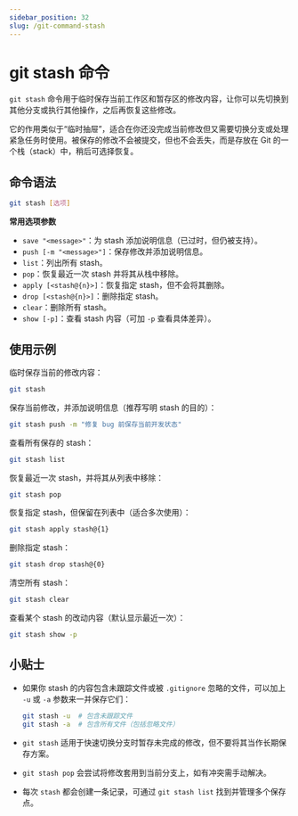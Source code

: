 ```yaml
---
sidebar_position: 32
slug: /git-command-stash
---
```


# git stash 命令


`git stash` 命令用于临时保存当前工作区和暂存区的修改内容，让你可以先切换到其他分支或执行其他操作，之后再恢复这些修改。

它的作用类似于“临时抽屉”，适合在你还没完成当前修改但又需要切换分支或处理紧急任务时使用。被保存的修改不会被提交，但也不会丢失，而是存放在 Git 的一个栈（stack）中，稍后可选择恢复。



## 命令语法

```bash
git stash [选项]
```

**常用选项参数**

- `save "<message>"`：为 stash 添加说明信息（已过时，但仍被支持）。
- `push [-m "<message>"]`：保存修改并添加说明信息。
- `list`：列出所有 stash。
- `pop`：恢复最近一次 stash 并将其从栈中移除。
- `apply [<stash@{n}>]`：恢复指定 stash，但不会将其删除。
- `drop [<stash@{n}>]`：删除指定 stash。
- `clear`：删除所有 stash。
- `show [-p]`：查看 stash 内容（可加 `-p` 查看具体差异）。



## 使用示例

临时保存当前的修改内容：

```bash
git stash
```

保存当前修改，并添加说明信息（推荐写明 stash 的目的）：

```bash
git stash push -m "修复 bug 前保存当前开发状态"
```

查看所有保存的 stash：

```bash
git stash list
```

恢复最近一次 stash，并将其从列表中移除：

```bash
git stash pop
```

恢复指定 stash，但保留在列表中（适合多次使用）：

```bash
git stash apply stash@{1}
```

删除指定 stash：

```bash
git stash drop stash@{0}
```

清空所有 stash：

```bash
git stash clear
```

查看某个 stash 的改动内容（默认显示最近一次）：

```bash
git stash show -p
```



## 小贴士

- 如果你 stash 的内容包含未跟踪文件或被 `.gitignore` 忽略的文件，可以加上 `-u` 或 `-a` 参数来一并保存它们：

  ```bash
  git stash -u  # 包含未跟踪文件
  git stash -a  # 包含所有文件（包括忽略文件）
  ```

- `git stash` 适用于快速切换分支时暂存未完成的修改，但不要将其当作长期保存方案。

- `git stash pop` 会尝试将修改套用到当前分支上，如有冲突需手动解决。

- 每次 `stash` 都会创建一条记录，可通过 `git stash list` 找到并管理多个保存点。
